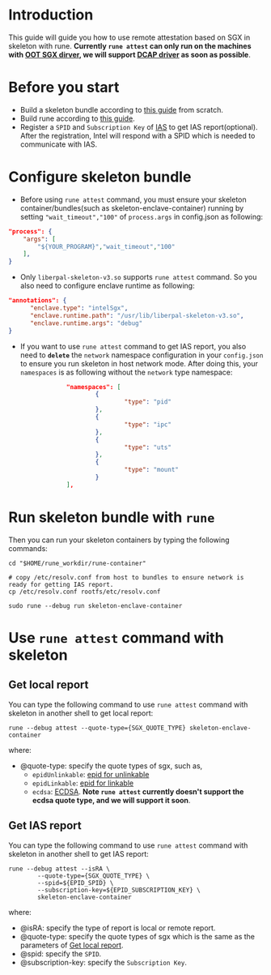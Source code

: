 # Introduction
This guide will guide you how to use remote attestation based on SGX in skeleton with rune. **Currently `rune attest` can only run on the machines with [OOT SGX dirver](https://github.com/intel/linux-sgx-driver), we will support [DCAP driver](https://github.com/intel/SGXDataCenterAttestationPrimitives) as soon as possible**.

# Before you start
- Build a skeleton bundle according to [this guide](https://github.com/alibaba/inclavare-containers/blob/master/rune/libenclave/internal/runtime/pal/skeleton/README.md) from scratch.
- Build rune according to [this guide](https://github.com/alibaba/inclavare-containers#rune).
- Register a `SPID` and `Subscription Key` of [IAS](https://api.portal.trustedservices.intel.com/EPID-attestation) to get IAS report(optional). After the registration, Intel will respond with a SPID which is needed to communicate with IAS.

# Configure skeleton bundle
- Before using `rune attest` command, you must ensure your skeleton container/bundles(such as skeleton-enclave-container) running by setting `"wait_timeout","100"` of `process.args` in config.json as following:
```json
"process": {
	"args": [
		"${YOUR_PROGRAM}","wait_timeout","100"
	],
}
```

- Only `liberpal-skeleton-v3.so` supports `rune attest` command. So you also need to configure enclave runtime as following:
```json
"annotations": {
      "enclave.type": "intelSgx",
      "enclave.runtime.path": "/usr/lib/liberpal-skeleton-v3.so",
      "enclave.runtime.args": "debug"
}
```

- If you want to use `rune attest` command to get IAS report, you also need to **`delete`** the `network` namespace configuration in your `config.json` to ensure you run skeleton in host network mode. After doing this, your `namespaces` is as following without the `network` type namespace:
```json
                "namespaces": [
                        {
                                "type": "pid"
                        },
                        {
                                "type": "ipc"
                        },
                        {
                                "type": "uts"
                        },
                        {
                                "type": "mount"
                        }
                ],
```

# Run skeleton bundle with `rune`
Then you can run your skeleton containers by typing the following commands:

```shell
cd "$HOME/rune_workdir/rune-container"

# copy /etc/resolv.conf from host to bundles to ensure network is ready for getting IAS report.
cp /etc/resolv.conf rootfs/etc/resolv.conf

sudo rune --debug run skeleton-enclave-container
```

# Use `rune attest` command with skeleton
## Get local report

You can type the following command to use `rune attest` command with skeleton in another shell to get local report:
```shell
rune --debug attest --quote-type={SGX_QUOTE_TYPE} skeleton-enclave-container
```

where:
- @quote-type: specify the quote types of sgx, such as,
	- `epidUnlinkable`: [epid for unlinkable](https://api.portal.trustedservices.intel.com/EPID-attestation)
	- `epidLinkable`: [epid for linkable](https://api.portal.trustedservices.intel.com/EPID-attestation)
	- `ecdsa`: [ECDSA](https://github.com/intel/linux-sgx#ecdsa-attestation). **Note `rune attest` currently doesn't support the ecdsa quote type, and we will support it soon**.


## Get IAS report

You can type the following command to use `rune attest` command with skeleton in another shell to get IAS report:

```shell
rune --debug attest --isRA \
		--quote-type={SGX_QUOTE_TYPE} \
		--spid=${EPID_SPID} \
		--subscription-key=${EPID_SUBSCRIPTION_KEY} \
		skeleton-enclave-container
```

where:
- @isRA: specify the type of report is local or remote report.
- @quote-type: specify the quote types of sgx which is the same as the parameters of [Get local report](https://github.com/alibaba/inclavare-containers/blob/master/rune/libenclave/internal/runtime/pal/skeleton/running_skeleton_with_rune_attest_command.md#get-local-report).
- @spid: specify the `SPID`.
- @subscription-key: specify the `Subscription Key`.
